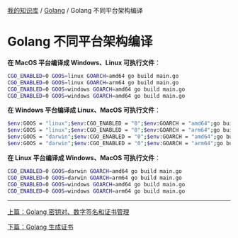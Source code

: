 [我的知识库](../README.md) / [Golang](zz_gneratered_mdi.md) / Golang 不同平台架构编译

# Golang 不同平台架构编译

**在 MacOS 平台编译成 Windows、Linux 可执行文件**：

```bash
CGO_ENABLED=0 GOOS=linux GOARCH=amd64 go build main.go
CGO_ENABLED=0 GOOS=linux GOARCH=arm64 go build main.go
CGO_ENABLED=0 GOOS=windows GOARCH=amd64 go build main.go
CGO_ENABLED=0 GOOS=windows GOARCH=amd64 go build main.go
```

**在 Windows 平台编译成 Linux、MacOS 可执行文件**：

```bash
$env:GOOS = "linux";$env:CGO_ENABLED = "0";$env:GOARCH = "amd64";go build carbon/carbon.go
$env:GOOS = "linux";$env:CGO_ENABLED = "0";$env:GOARCH = "arm64";go build carbon/carbon.go
$env:GOOS = "darwin";$env:CGO_ENABLED = "0";$env:GOARCH = "amd64";go build carbon/carbon.go
$env:GOOS = "darwin";$env:CGO_ENABLED = "0";$env:GOARCH = "arm64";go build carbon/carbon.go
```

**在 Linux 平台编译成 Windows、MacOS 可执行文件**：

```bash
CGO_ENABLED=0 GOOS=darwin GOARCH=amd64 go build main.go
CGO_ENABLED=0 GOOS=darwin GOARCH=arm64 go build main.go
CGO_ENABLED=0 GOOS=windows GOARCH=amd64 go build main.go
CGO_ENABLED=0 GOOS=windows GOARCH=arm64 go build main.go
```

---
[上篇：Golang 密钥对、数字签名和证书管理](go-cert-management.md)

[下篇：Golang 生成证书](go-gen-cert.md)
